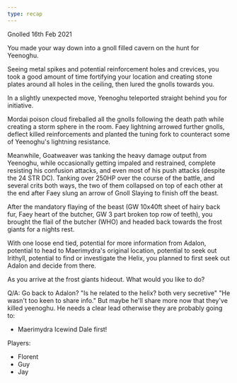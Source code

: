 ```yaml
---
type: recap
---
```


Gnolled
16th Feb 2021

You made your way down into a gnoll filled cavern on the hunt for Yeenoghu.

Seeing metal spikes and potential reinforcement holes and crevices, you took a good amount of time fortifying your location and creating stone plates around all holes in the ceiling, then lured the gnolls towards you.

In a slightly unexpected move, Yeenoghu teleported straight behind you for initiative.

Mordai poison cloud fireballed all the gnolls following the death path while creating a storm sphere in the room. Faey lightning arrowed further gnolls, deflect killed reinforcements and planted the tuning fork to counteract some of Yeenoghu's lightning resistance.

Meanwhile, Goatweaver was tanking the heavy damage output from Yeenoghu, while occasionally getting impaled and restrained, complete resisting his confusion attacks, and even most of his push attacks (despite the 24 STR DC). Tanking over 250HP over the course of the battle, and several crits both ways, the two of them collapsed on top of each other at the end after Faey slung an arrow of Gnoll Slaying to finish off the beast.

After the mandatory flaying of the beast (GW 10x40ft sheet of hairy back fur, Faey heart of the butcher, GW 3 part broken top row of teeth), you brought the flail of the butcher (WHO) and headed back towards the frost giants for a nights rest.

With one loose end tied, potential for more information from Adalon, potential to head to Maerimydra's original location, potential to seek out Irithyll, potential to find or investigate the Helix, you planned to first seek out Adalon and decide from there.

As you arrive at the frost giants hideout. What would you like to do?

Q/A:
Go back to Adalon? "Is he related to the helix? both very secretive"
"He wasn't too keen to share info."
But maybe he'll share more now that they've killed yeenoghu.
He needs a clear lead otherwise they are probably going to:
- Maerimydra
Icewind Dale first!

Players:
- Florent
- Guy
- Jay
